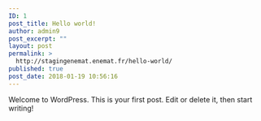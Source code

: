 ```yaml
---
ID: 1
post_title: Hello world!
author: admin9
post_excerpt: ""
layout: post
permalink: >
  http://stagingenemat.enemat.fr/hello-world/
published: true
post_date: 2018-01-19 10:56:16
---
```

Welcome to WordPress. This is your first post. Edit or delete it, then start writing!